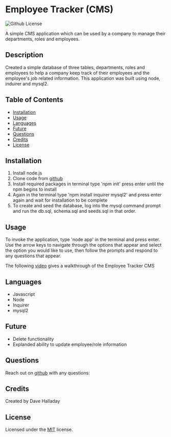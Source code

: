 # Employee Tracker (CMS)

 ![Github License](https://img.shields.io/badge/license-MIT-green.svg)

  A simple CMS application which can be used by a company to manage their departments, roles and employees.
  
  ## Description

  Created a simple database of three tables, departments, roles and employees to help a company keep track of their employees and the employee's job related information. This application was built using node, induirer and mysql2.

  ## Table of Contents

  * [Installation](#installation)
  * [Usage](#usage)
  * [Languages](#languages)
  * [Future](#future)
  * [Questions](#questions)
  * [Credits](#credits)
  * [License](#license)

  ## Installation

  1. Install node.js
  2. Clone code from [github](https://github.com/dhalladay/employee-tracker)
  3. Install required packages in terminal type 'npm init' press enter until the npm begins to install
  4. Again in the terminal type 'npm install inquirer mysql2' and press enter again and wait for installation to be complete
  5. To create and seed the database, log into the mysql command prompt and run the db.sql, schema.sql and seeds.sql in that order.

  ## Usage

  To invoke the application, type 'node app' in the terminal and press enter. Use the arrow keys to navigate through the options that appear and select the option you would like to use, then follow the prompts and respond to any questions that appear.

  The following [video](https://www.youtube.com/watch?v=m5-6aKaCxHY) gives a walkthrough of the Employee Tracker CMS

  ## Languages

  * Javascript
  * Node
  * Inquirer
  * mysql2

  ## Future

  * Delete functionality
  * Explanded ability to update employee/role information

  ## Questions

  Reach out on [github](https://github.com/dhalladay) with any questions:

  ## Credits

  Created by Dave Halladay

  ## License
  
  Licensed under the [MIT](
  https://opensource.org/licenses/MIT
  ) license.
  
